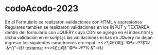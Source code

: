 # codoAcodo-2023

En el Formulario se realizaron validaciones con HTML y expresiones Regulares
tambien se realizaron validaciones en los INPUT y TEXTAREA dentro del formulario
con JQUERY cuyo CDN se agrego en el index.html y dicha validación en el script.js
las validaciones echas en JQuery no dejan ingresar los siguientes caractereres en:
    input: *<>?¡¢£¤¥¦§¨©ª«¬­®?$%!·&^()"=\\§/
    textarea: *<>¢£¤¥¦§¨©ª«¬­®?%·&"=\\§/
 
